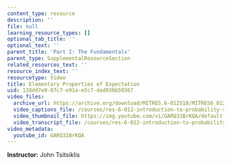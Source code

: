 ```yaml
---
content_type: resource
description: ''
file: null
learning_resource_types: []
optional_tab_title: ''
optional_text: ''
parent_title: 'Part I: The Fundamentals'
parent_type: SupplementalResourceSection
related_resources_text: ''
resource_index_text: ''
resourcetype: Video
title: Elementary Properties of Expectation
uid: 128dd7e0-87c7-e91a-e5c7-dad936b59367
video_files:
  archive_url: https://archive.org/download/MITRES.6-012S18/MITRES6_012S18_L05-09_300k.mp4
  video_captions_file: /courses/res-6-012-introduction-to-probability-spring-2018/0b5b3147d5895a698d37651983c28cea_GARQ31BrKQA.vtt
  video_thumbnail_file: https://img.youtube.com/vi/GARQ31BrKQA/default.jpg
  video_transcript_file: /courses/res-6-012-introduction-to-probability-spring-2018/7d55b24175c3cd158d47251cdf23ee30_GARQ31BrKQA.pdf
video_metadata:
  youtube_id: GARQ31BrKQA
---
```


**Instructor:** John Tsitsiklis